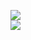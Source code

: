 [![](https://img.shields.io/badge/Made%20With-Github%20Spray-lightgrey.svg?style=for-the-badge&logo=github)](https://github.com/Annihil/github-spray#23421)  
[![](https://i.imgur.com/2DrTn0Z.gif)](https://github.com/Annihil/github-spray)
